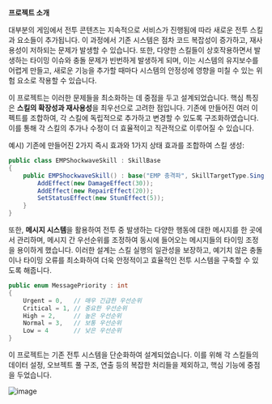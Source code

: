 **프로젝트 소개**

대부분의 게임에서 전투 콘텐츠는 지속적으로 서비스가 진행됨에 따라 새로운 전투 스킬과 요소들이 추가됩니다. 이 과정에서 기존 시스템은 점차 코드 복잡성이 증가하고, 재사용성이 저하되는 문제가 발생할 수 있습니다. 또한, 다양한 스킬들이 상호작용하면서 발생하는 타이밍 이슈와 충돌 문제가 빈번하게 발생하게 되며, 이는 시스템의 유지보수를 어렵게 만들고, 새로운 기능을 추가할 때마다 시스템의 안정성에 영향을 미칠 수 있는 위험 요소로 작용할 수 있습니다.

이 프로젝트는 이러한 문제들을 최소화하는 데 중점을 두고 설계되었습니다. 핵심 특징은 **스킬의 확장성과 재사용성**을 최우선으로 고려한 점입니다. 기존에 만들어진 여러 이펙트를 조합하여, 각 스킬에 독립적으로 추가하고 변경할 수 있도록 구조화하였습니다. 이를 통해 각 스킬의 추가나 수정이 더 효율적이고 직관적으로 이루어질 수 있습니다.

예시) 기존에 만들어진 2가지 즉시 효과와 1가지 상태 효과를 조합하여 스킬 생성:

```csharp
public class EMPShockwaveSkill : SkillBase
{
    public EMPShockwaveSkill() : base("EMP 충격파", SkillTargetType.Single, 10f, 2f) {
        AddEffect(new DamageEffect(30));
        AddEffect(new RepairEffect(20));
        SetStatusEffect(new StunEffect(5));
    }
}

```

또한, **메시지 시스템**을 활용하여 전투 중 발생하는 다양한 행동에 대한 메시지를 한 곳에서 관리하며, 메시지 간 우선순위를 조정하여 동시에 들어오는 메시지들의 타이밍 조정을 용이하게 했습니다. 이러한 설계는 스킬 실행의 일관성을 보장하고, 예기치 않은 충돌이나 타이밍 오류를 최소화하여 더욱 안정적이고 효율적인 전투 시스템을 구축할 수 있도록 해줍니다.

```csharp
public enum MessagePriority : int
{
    Urgent = 0,   // 매우 긴급한 우선순위
    Critical = 1, // 중요한 우선순위
    High = 2,     // 높은 우선순위
    Normal = 3,   // 보통 우선순위
    Low = 4       // 낮은 우선순위
}
```

이 프로젝트는 기존 전투 시스템을 단순화하여 설계되었습니다. 이를 위해 각 스킬들의 데이터 설정, 오브젝트 풀 구조, 연출 등의 복잡한 처리들을 제외하고, 핵심 기능에 중점을 두었습니다.

![image](https://github.com/user-attachments/assets/46533f13-708f-4bec-8e96-4e993d2f2ba2)

